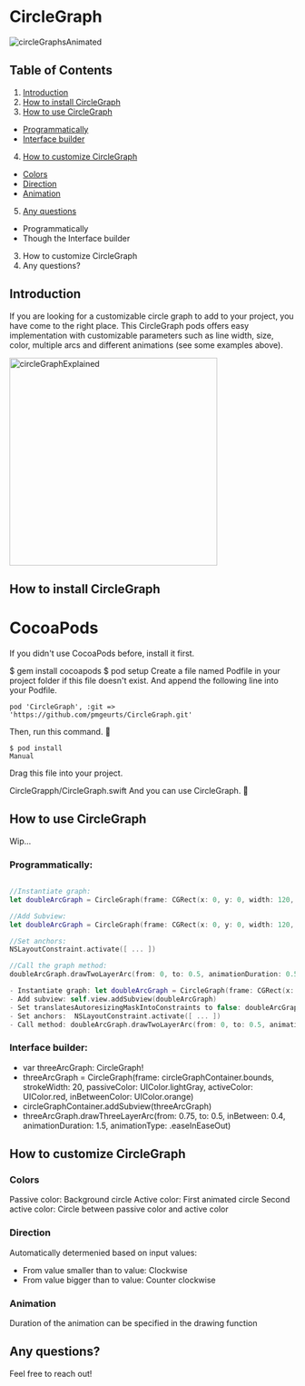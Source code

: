# CircleGraph

![circleGraphsAnimated](https://user-images.githubusercontent.com/28221314/66121934-ada0ae80-e5de-11e9-9440-7a6454e0b215.gif)

## Table of Contents

1. [Introduction](#introduction)
2. [How to install CircleGraph](#how-to-install-circle-graph)
3. [How to use CircleGraph](#how-to-implement-circle-graph)
- [Programmatically](#how-to-use-circle-graph-programmatically)
- [Interface builder](#how-to-use-circle-graph-interface-builder)
4. [How to customize CircleGraph](#how-to-customize-circle-graph)
- [Colors](#how-to-customize-circle-graph-colors)
- [Direction](#how-to-customize-circle-graph-direction)
- [Animation](#how-to-customize-circle-graph-animation)
5. [Any questions](#any-questions)

- Programmatically
- Though the Interface builder
3. How to customize CircleGraph
4. Any questions?

## Introduction

If you are looking for a customizable circle graph to add to your project, you have come to the right place. This CircleGraph pods offers easy implementation with customizable parameters such as line width, size, color, multiple arcs and different animations (see some examples above). 



<img width="366" alt="circleGraphExplained" src="https://user-images.githubusercontent.com/28221314/66121933-ada0ae80-e5de-11e9-9851-f26bc8c62ad8.png">



<a name="how-to-install-circle-graph"></a>
## How to install CircleGraph

# CocoaPods

If you didn't use CocoaPods before, install it first.

$ gem install cocoapods
$ pod setup
Create a file named Podfile in your project folder if this file doesn't exist. And append the following line into your Podfile.

```terminal
pod 'CircleGraph', :git => 'https://github.com/pmgeurts/CircleGraph.git'
```
Then, run this command. 🎉

```
$ pod install
Manual
```

Drag this file into your project.

CircleGrapph/CircleGraph.swift
And you can use CircleGraph. 🎉

<a name="how-to-use-circle-graph"></a>
## How to use CircleGraph
Wip...

<a name="how-to-use-circle-graph-programmatically"></a>
### Programmatically:

```Swift

//Instantiate graph:
let doubleArcGraph = CircleGraph(frame: CGRect(x: 0, y: 0, width: 120, height: 120), strokeWidth: 15, passiveColor: UIColor.purple, activeColor: UIColor.magenta, inBetweenColor:

//Add Subview:
let doubleArcGraph = CircleGraph(frame: CGRect(x: 0, y: 0, width: 120, height: 120), strokeWidth: 15, passiveColor: UIColor.purple, activeColor: UIColor.magenta, inBetweenColor:

//Set anchors:
NSLayoutConstraint.activate([ ... ])

//Call the graph method:
doubleArcGraph.drawTwoLayerArc(from: 0, to: 0.5, animationDuration: 0.5, animationType: .linear)

- Instantiate graph: let doubleArcGraph = CircleGraph(frame: CGRect(x: 0, y: 0, width: 120, height: 120), strokeWidth: 15, passiveColor: UIColor.purple, activeColor: UIColor.magenta, inBetweenColor: UIColor.red)
- Add subview: self.view.addSubview(doubleArcGraph)
- Set translatesAutoresizingMaskIntoConstraints to false: doubleArcGraph.translatesAutoresizingMaskIntoConstraints = false
- Set anchors:  NSLayoutConstraint.activate([ ... ])
- Call method: doubleArcGraph.drawTwoLayerArc(from: 0, to: 0.5, animationDuration: 0.5, animationType: .linear)
```

<a name="how-to-use-circle-graph-interface-builder"></a>
### Interface builder:
- var threeArcGraph: CircleGraph!
- threeArcGraph = CircleGraph(frame: circleGraphContainer.bounds, strokeWidth: 20, passiveColor: UIColor.lightGray, activeColor: UIColor.red, inBetweenColor: UIColor.orange)
- circleGraphContainer.addSubview(threeArcGraph)
- threeArcGraph.drawThreeLayerArc(from: 0.75, to: 0.5, inBetween: 0.4, animationDuration: 1.5, animationType: .easeInEaseOut)

<a name="how-to-customize-circle-graph"></a>
## How to customize CircleGraph

<a name="how-to-customize-circle-graph-colors"></a>
### Colors
Passive color: Background circle
Active color: First animated circle
Second active color: Circle between passive color and active color

<a name="how-to-customize-circle-graph-direction"></a>
### Direction
Automatically determenied based on input values:
- From value smaller than to value: Clockwise
- From value bigger than to value: Counter clockwise

<a name="how-to-customize-circle-graph-animation"></a>
### Animation
Duration of the animation can be specified in the drawing function

<a name="any-questions"></a>
## Any questions?
Feel free to reach out!
